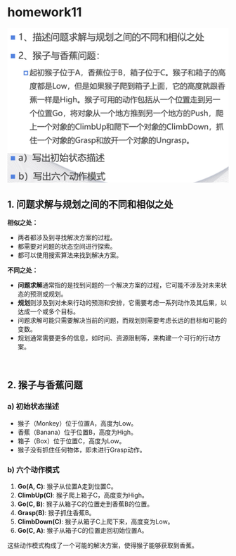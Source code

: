 <!--
 * @Author: shysgsg 1054733568@qq.com
 * @Date: 2024-12-14 23:17:08
 * @LastEditors: shysgsg 1054733568@qq.com
 * @LastEditTime: 2024-12-14 23:20:10
 * @FilePath: \人工智能\homework11\homework11.md
 * @Description: 这是默认设置,请设置`customMade`, 打开koroFileHeader查看配置 进行设置: https://github.com/OBKoro1/koro1FileHeader/wiki/%E9%85%8D%E7%BD%AE
-->
# homework11

![alt text](image.png)
</br>

## 1. 问题求解与规划之间的不同和相似之处

**相似之处：**
- 两者都涉及到寻找解决方案的过程。
- 都需要对问题的状态空间进行探索。
- 都可以使用搜索算法来找到解决方案。

**不同之处：**
- **问题求解**通常指的是找到问题的一个解决方案的过程，它可能不涉及对未来状态的预测或规划。
- **规划**则涉及到对未来行动的预测和安排，它需要考虑一系列动作及其后果，以达成一个或多个目标。
- 问题求解可能只需要解决当前的问题，而规划则需要考虑长远的目标和可能的变数。
- 规划通常需要更多的信息，如时间、资源限制等，来构建一个可行的行动方案。
</br>

## 2. 猴子与香蕉问题

### a) 初始状态描述
- 猴子（Monkey）位于位置A，高度为Low。
- 香蕉（Banana）位于位置B，高度为High。
- 箱子（Box）位于位置C，高度为Low。
- 猴子没有抓住任何物体，即未进行Grasp动作。

### b) 六个动作模式
1. **Go(A, C)**: 猴子从位置A走到位置C。
2. **ClimbUp(C)**: 猴子爬上箱子C，高度变为High。
3. **Go(C, B)**: 猴子从箱子C的位置走到香蕉B的位置。
4. **Grasp(B)**: 猴子抓住香蕉B。
5. **ClimbDown(C)**: 猴子从箱子C上爬下来，高度变为Low。
6. **Go(C, A)**: 猴子从箱子C的位置走回初始位置A。

这些动作模式构成了一个可能的解决方案，使得猴子能够获取到香蕉。

